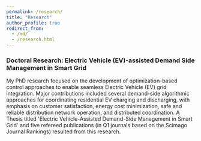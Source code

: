 ```yaml
---
permalink: /research/
title: "Research"
author_profile: true
redirect_from: 
  - /md/
  - /research.html
---
```


### Doctoral Research: Electric Vehicle (EV)-assisted Demand Side Management in Smart Grid

My PhD research focused on the development of optimization-based control approaches to enable seamless Electric Vehicle (EV) grid integration. Major contributions included several demand-side algorithmic approaches for coordinating residential EV charging and discharging, with emphasis on customer satisfaction, energy cost minimization, safe and reliable distribution network operation, and distributed coordination. A Thesis titled 'Electric Vehicle-Assisted Demand-Side Management in Smart Grid' and five refereed publications (in Q1 journals based on the Scimago Journal Rankings) resulted from this research.
